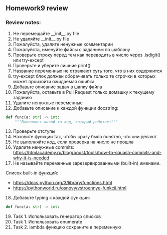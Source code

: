## Homework9 review

### Review notes:
1. Не перемещайте \_\_init__.py file
2. Не удаляйте \_\_init__.py file
3. Пожалуйста, удалите ненужные комментарии
4. Пожалуйста, именуйте файлы с заданием по шаблону
5. Проверьте строку перед тем как переводить в число через .isdigit() или try-except
6. Проверьте и уберите лишние print()
7. Название переменных не отражают суть того, что в них содержится
8. try-except блок должен оборачивать только те строчки в которых может произойти ожидаемая ошибка
9. Добавьте описание задач в шапку файла
10. Пожалуйста, оставьте в Pull Request только домашку к текущему заданию
11. Удалите ненужные переменные
12. Добавьте описание к каждой функции docstring:
```python
def func(a: str) -> int:
    """Выполняет какой-то код, который работает"""
```
13. Проверьте отступы
14. Назовите функции так, чтобы сразу было понятно, что они делают
15. Не выполняйте код, если проверка на число не прошла
16. Удалите ненужные commits:
https://htmlacademy.ru/blog/boost/tools/how-to-squash-commits-and-why-it-is-needed
17. Не называйте переменные зарезервированными (built-in) именами.

Список built-in функций: 
- https://docs.python.org/3/library/functions.html
- https://pythonworld.ru/osnovy/vstroennye-funkcii.html
18. Добавьте typing к каждой функции:
```python
def func(a: str) -> int:
```
19. Task 1. Использовать генератор списков
20. Task 1. Использовать enumerate
21. Task 2. lambda функцию сохраните в переменную